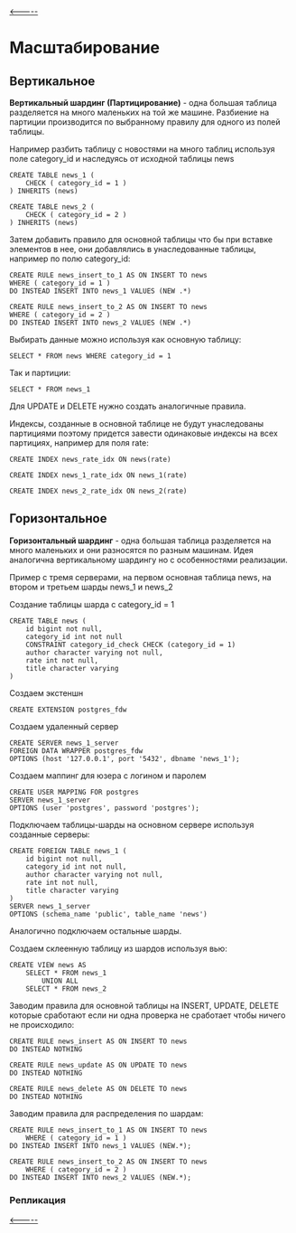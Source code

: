 [<-----](https://github.com/s1tcomsfan/knowledge_warehouse/blob/main/databases/contents.md)

# Масштабирование

## Вертикальное

**Вертикальный шардинг (Партицирование)** - одна большая таблица разделяется на много маленьких на той же машине. Разбиение на партиции производится по выбранному правилу для одного из полей таблицы.

Например разбить таблицу с новостями на много таблиц используя поле category_id и наследуясь от исходной таблицы news
```
CREATE TABLE news_1 (
    CHECK ( category_id = 1 )
) INHERITS (news)

CREATE TABLE news_2 (
    CHECK ( category_id = 2 )
) INHERITS (news)
```

Затем добавить правило для основной таблицы что бы при вставке элементов в нее, они добавлялись в унаследованные таблицы, например по полю category_id:

```
CREATE RULE news_insert_to_1 AS ON INSERT TO news
WHERE ( category_id = 1 )
DO INSTEAD INSERT INTO news_1 VALUES (NEW .*)

CREATE RULE news_insert_to_2 AS ON INSERT TO news
WHERE ( category_id = 2 )
DO INSTEAD INSERT INTO news_2 VALUES (NEW .*)
```

Выбирать данные можно используя как основную таблицу:

```
SELECT * FROM news WHERE category_id = 1
```

Так и партиции:

```
SELECT * FROM news_1
```

Для UPDATE и DELETE нужно создать аналогичные правила.

Индексы, созданные в основной таблице не будут унаследованы партициями поэтому придется завести одинаковые индексы на всех партициях, например для поля rate:

```
CREATE INDEX news_rate_idx ON news(rate)

CREATE INDEX news_1_rate_idx ON news_1(rate)

CREATE INDEX news_2_rate_idx ON news_2(rate)
```

## Горизонтальное

**Горизонтальный шардинг** - одна большая таблица разделяется на много маленьких и они разносятся по разным машинам. Идея аналогична вертикальному шардингу но с особенностями реализации.

Пример с тремя серверами, на первом основная таблица news, на втором и третьем шарды news_1 и news_2

Создание таблицы шарда с category_id = 1

```
CREATE TABLE news (
    id bigint not null,
    category_id int not null
    CONSTRAINT category_id_check CHECK (category_id = 1)
    author character varying not null,
    rate int not null,
    title character varying
)
```

Создаем экстеншн

```
CREATE EXTENSION postgres_fdw
```

Создаем удаленный сервер

```
CREATE SERVER news_1_server
FOREIGN DATA WRAPPER postgres_fdw
OPTIONS (host '127.0.0.1', port '5432', dbname 'news_1');
```

Создаем маппинг для юзера с логином и паролем

```
CREATE USER MAPPING FOR postgres
SERVER news_1_server
OPTIONS (user 'postgres', password 'postgres');
```

Подключаем таблицы-шарды на основном сервере используя созданные серверы:

```
CREATE FOREIGN TABLE news_1 (
    id bigint not null,
    category_id int not null,
    author character varying not null,
    rate int not null,
    title character varying
)
SERVER news_1_server
OPTIONS (schema_name 'public', table_name 'news')
```

Аналогично подключаем остальные шарды.

Создаем склеенную таблицу из шардов используя вью:

```
CREATE VIEW news AS
    SELECT * FROM news_1
        UNION ALL
    SELECT * FROM news_2
```
Заводим правила для основной таблицы на INSERT, UPDATE, DELETE которые сработают если ни одна проверка не сработает чтобы ничего не происходило:

```
CREATE RULE news_insert AS ON INSERT TO news
DO INSTEAD NOTHING

CREATE RULE news_update AS ON UPDATE TO news
DO INSTEAD NOTHING

CREATE RULE news_delete AS ON DELETE TO news
DO INSTEAD NOTHING
```

Заводим правила для распределения по шардам:

```
CREATE RULE news_insert_to_1 AS ON INSERT TO news
    WHERE ( category_id = 1 )
DO INSTEAD INSERT INTO news_1 VALUES (NEW.*);

CREATE RULE news_insert_to_2 AS ON INSERT TO news
    WHERE ( category_id = 2 )
DO INSTEAD INSERT INTO news_2 VALUES (NEW.*);
```

### Репликация

[<-----](https://github.com/s1tcomsfan/knowledge_warehouse/blob/main/databases/contents.md)